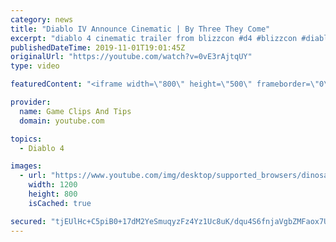 ```yaml
---
category: news
title: "Diablo IV Announce Cinematic | By Three They Come"
excerpt: "diablo 4 cinematic trailer from blizzcon #d4 #blizzcon #diablo."
publishedDateTime: 2019-11-01T19:01:45Z
originalUrl: "https://youtube.com/watch?v=0vE3rAjtqUY"
type: video

featuredContent: "<iframe width=\"800\" height=\"500\" frameborder=\"0\" src=\"https://www.youtube.com/embed/0vE3rAjtqUY\" allow=\"accelerometer; autoplay; encrypted-media; gyroscope; picture-in-picture\" allowfullscreen></iframe>"

provider:
  name: Game Clips And Tips
  domain: youtube.com

topics:
  - Diablo 4

images:
  - url: "https://www.youtube.com/img/desktop/supported_browsers/dinosaur.png"
    width: 1200
    height: 800
    isCached: true

secured: "tjEUlHc+C5piB0+17dM2YeSmuqyzFz4Yz1Uc8uK/dqu4S6fnjaVgbZMFaox7UlfMeBjbltsrd0RwutPvnzVGpnSos4c0zK0TUAP+fAkkBuildytFDk1llE+t+/Qq7QbF2BEbZBsbnIHxsfRcsggbVGV8lH+uIg8Xs2IWTurWGhCDKABF0qvL6hY/rmq/8G5VvSysiT4HuLSfmYpbBxAIIVqUgWLv7jstgAJl3YcUNSl1SsQ5LeGRwF7TLPB4iEtyjRdb9Ly+VBVXJ9JzMQ5cZjV66mobz/dwHoioRebKlmcxvZk37gUGfqxqwcICw8KJjrh35s5EexUfVxad8906PQ05BQY8i2bvtPSYnI2dDEkj+ntmeeF27rtyrPF09UHVvVJYCxBSipLyFIMNlWa8Ug==;nxo9NNUhJtG5/1Sf3RSsUg=="
---
```


